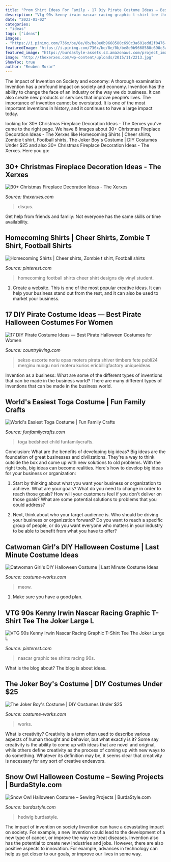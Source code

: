 ```yaml
---
title: "Prom Shirt Ideas For Family - 17 Diy Pirate Costume Ideas — Best Pirate Halloween Costumes For Women"
description: "Vtg 90s kenny irwin nascar racing graphic t-shirt tee the joker large l"
date: "2023-01-02"
categories:
- "ideas"
tags: ["ideas"]
images:
- "https://i.pinimg.com/736x/be/8e/0b/be8e0b9668580c690c3a601edd2f0476--cheer-shirts-football-shirts.jpg"
featuredImage: "https://i.pinimg.com/736x/be/8e/0b/be8e0b9668580c690c3a601edd2f0476--cheer-shirts-football-shirts.jpg"
featured_image: "https://burdastyle-assets.s3.amazonaws.com/project_images/assets/000/235/350/2011_costume_original.jpg?1320602427"
image: "http://thexerxes.com/wp-content/uploads/2015/11/2213.jpg"
ShowToc: true
author: "Reuben Morar"
---
```



The impact of Invention on Society and economy: A thorough examination
Invention has a profound impact on society and economy. Invention has the ability to change the face of an industry or the way we do business. It can also create new products or services that improve people’s lives. The importance of invention cannot be overstated. It is one of the most important inventions in history, and it continues to have a large impact today.

	

		
looking for 30+ Christmas Fireplace Decoration Ideas - The Xerxes you've came to the right page. We have 8 Images about 30+ Christmas Fireplace Decoration Ideas - The Xerxes like Homecoming Shirts | Cheer shirts, Zombie t shirt, Football shirts, The Joker Boy&#039;s Costume | DIY Costumes Under $25 and also 30+ Christmas Fireplace Decoration Ideas - The Xerxes. Here you go:
		
    
## 30+ Christmas Fireplace Decoration Ideas - The Xerxes

<img loading=lazy src="http://thexerxes.com/wp-content/uploads/2015/11/2213.jpg" onerror="this.onerror=null;this.src='https://tse2.mm.bing.net/th?id=OIP.2ugcZW1JnyCinJabotldXQHaK0&amp;pid=15.1';" alt="30+ Christmas Fireplace Decoration Ideas - The Xerxes">

_Source: thexerxes.com_

>disqus. 

	

Get help from friends and family: Not everyone has the same skills or time availability.

    
## Homecoming Shirts | Cheer Shirts, Zombie T Shirt, Football Shirts

<img loading=lazy src="https://i.pinimg.com/736x/be/8e/0b/be8e0b9668580c690c3a601edd2f0476--cheer-shirts-football-shirts.jpg" onerror="this.onerror=null;this.src='https://tse4.mm.bing.net/th?id=OIP.5E6DUC-VnqWsAbPE4kjEywHaJ3&amp;pid=15.1';" alt="Homecoming Shirts | Cheer shirts, Zombie t shirt, Football shirts">

_Source: pinterest.com_

>homecoming football shirts cheer shirt designs diy vinyl student. 

	

1. Create a website. This is one of the most popular creative ideas. It can help your business stand out from the rest, and it can also be used to market your business.

    
## 17 DIY Pirate Costume Ideas — Best Pirate Halloween Costumes For Women

<img loading=lazy src="https://hips.hearstapps.com/hmg-prod.s3.amazonaws.com/images/classic-pirate-costume-1565292450.jpg?crop=1xw:0.9984375xh;center,top&amp;resize=480:*" onerror="this.onerror=null;this.src='https://tse3.mm.bing.net/th?id=OIP.HafrtWEIMtSPhGCOhDxlngAAAA&amp;pid=15.1';" alt="17 DIY Pirate Costume Ideas — Best Pirate Halloween Costumes for Women">

_Source: countryliving.com_

>sekso escorte noriu opas moters pirata shiver timbers fete publi24 merginu nuogu nori moteru kurios ericbilligfactory uniqueideas. 

	

Invention as a business: What are some of the different types of inventions that can be made in the business world?
There are many different types of inventions that can be made in the business world.

    
## World&#039;s Easiest Toga Costume | Fun Family Crafts

<img loading=lazy src="https://funfamilycrafts.com/wp-content/uploads/2014/07/easy_toga.jpg" onerror="this.onerror=null;this.src='https://tse4.mm.bing.net/th?id=OIP.JnlNY8CDEhtO1NF9EZ640QHaJ4&amp;pid=15.1';" alt="World&#039;s Easiest Toga Costume | Fun Family Crafts">

_Source: funfamilycrafts.com_

>toga bedsheet child funfamilycrafts. 

	

Conclusion: What are the benefits of developing big ideas?
Big ideas are the foundation of great businesses and civilizations. They're a way to think outside the box and come up with new solutions to old problems. With the right tools, big ideas can become realities. Here's how to develop big ideas for your business or organization:
1. Start by thinking about what you want your business or organization to achieve. What are your goals? What do you need to change in order to reach those goals? How will your customers feel if you don't deliver on those goals? What are some potential solutions to problems that you could address?

2. Next, think about who your target audience is. Who should be driving your business or organization forward? Do you want to reach a specific group of people, or do you want everyone who matters in your industry to be able to benefit from what you have to offer?

    
## Catwoman Girl&#039;s DIY Halloween Costume | Last Minute Costume Ideas

<img loading=lazy src="https://photos.costume-works.com/full/catwoman19.jpg" onerror="this.onerror=null;this.src='https://tse3.mm.bing.net/th?id=OIP.pdwjhHSbkCsZYerJYBKJDwHaKY&amp;pid=15.1';" alt="Catwoman Girl&#039;s DIY Halloween Costume | Last Minute Costume Ideas">

_Source: costume-works.com_

>meow. 

	

1. Make sure you have a good plan.

    
## VTG 90s Kenny Irwin Nascar Racing Graphic T-Shirt Tee The Joker Large L

<img loading=lazy src="https://i.pinimg.com/736x/7d/6b/59/7d6b597f026019ddf5e9906515eae290.jpg" onerror="this.onerror=null;this.src='https://tse1.mm.bing.net/th?id=OIP.k8ctwQAZTxq9wTnKeuwAoQDYEg&amp;pid=15.1';" alt="VTG 90s Kenny Irwin Nascar Racing Graphic T-Shirt Tee The Joker Large L">

_Source: pinterest.com_

>nascar graphic tee shirts racing 90s. 

	

What is the blog about?
The blog is about ideas.

    
## The Joker Boy&#039;s Costume | DIY Costumes Under $25

<img loading=lazy src="https://photos.costume-works.com/full/the_joker62.jpg" onerror="this.onerror=null;this.src='https://tse1.mm.bing.net/th?id=OIP.Sn4zkRrGu9CgVkPD0FhT6AHaNF&amp;pid=15.1';" alt="The Joker Boy&#039;s Costume | DIY Costumes Under $25">

_Source: costume-works.com_

>works. 

	

What is creativity?
Creativity is a term often used to describe various aspects of human thought and behavior, but what exactly is it? Some say creativity is the ability to come up with ideas that are novel and original, while others define creativity as the process of coming up with new ways to do something. Whatever its definition may be, it seems clear that creativity is necessary for any sort of creative endeavors.

    
## Snow Owl Halloween Costume – Sewing Projects | BurdaStyle.com

<img loading=lazy src="https://burdastyle-assets.s3.amazonaws.com/project_images/assets/000/235/350/2011_costume_original.jpg?1320602427" onerror="this.onerror=null;this.src='https://tse3.mm.bing.net/th?id=OIP.PeB9UGfDZmySs5BDHRGCmwHaNL&amp;pid=15.1';" alt="Snow Owl Halloween Costume – Sewing Projects | BurdaStyle.com">

_Source: burdastyle.com_

>hedwig burdastyle. 

	

The impact of invention on society
Invention can have a devastating impact on society. For example, a new invention could lead to the development of a new type of cancer, or improve the way we treat diseases. Invention also has the potential to create new industries and jobs. However, there are also positive aspects to innovation. For example, advances in technology can help us get closer to our goals, or improve our lives in some way.

